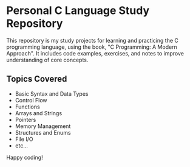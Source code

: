 # Personal C Language Study Repository

This repository is my study projects for learning and practicing the C programming language, using the book, "C Programming: A Modern Approach". It includes code examples, exercises, and notes to improve understanding of core concepts.

## Topics Covered

- Basic Syntax and Data Types
- Control Flow
- Functions
- Arrays and Strings
- Pointers
- Memory Management
- Structures and Enums
- File I/O
- etc...


Happy coding!

